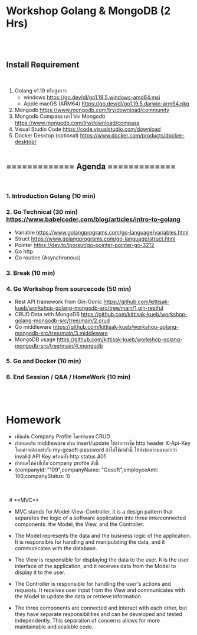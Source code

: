 # **Workshop Golang & MongoDB (2 Hrs)**
&nbsp;<br />
&nbsp;
## Install Requirement
&nbsp;
1. Golang v1.19 หรือสูงกว่า
   - windows https://go.dev/dl/go1.19.5.windows-amd64.msi
   - Apple macOS (ARM64) https://go.dev/dl/go1.19.5.darwin-arm64.pkg
2. Mongodb https://www.mongodb.com/try/download/community
3. Mongodb Compass เอาไว้ต่อ Mongodb https://www.mongodb.com/try/download/compass
4. Visual Studio Code https://code.visualstudio.com/download
5. Docker Desktop (optional) https://www.docker.com/products/docker-desktop/
&nbsp;<br />
&nbsp;
## **============= Agenda =============**
&nbsp;<br />
### 1. Introduction Golang (10 min) 
### 2. Go Technical (30 min) https://www.babelcoder.com/blog/articles/intro-to-golang
 - Variable https://www.golangprograms.com/go-language/variables.html
 - Struct https://www.golangprograms.com/go-language/struct.html
 - Pointer https://dev.to/iporsut/go-pointer-pointer-go-3212
 - Go http
 - Go routine (Asynchronous)
### 3. Break (10 min)
### 4. Go Workshop from sourcecode (50 min)
 - Rest API framework from Gin-Gonic https://github.com/kittisak-kueb/workshop-golang-mongodb-src/tree/main/1.gin-restful
 - CRUD Data with MongoDB https://github.com/kittisak-kueb/workshop-golang-mongodb-src/tree/main/2.crud
 - Go middleware https://github.com/kittisak-kueb/workshop-golang-mongodb-src/tree/main/3.middleware
 - MongoDB usage https://github.com/kittisak-kueb/workshop-golang-mongodb-src/tree/main/4.mongodb
### 5. Go and Docker (10 min)
### 6. End Session / Q&A / HomeWork (10 min)
&nbsp;<br />
&nbsp;
# **Homework**
  - เพิ่มเส้น Company Profile โดยทำแบบ CRUD
  - กำหนดเส้น middleware ส่วน insert/update ให้ทำการเช็ค http header X-Api-Key โดยค่าจะต้องเท่ากับ my-gosoft-password ถ้าไม่ใช่ค่าตัวนี้ ให้ส่งข้อความมาบอกว่า invalid API Key พร้อมทั้ง http status 401
  - กำหนดให้ค่าที่เก็บ company profile ดังนี้
  - {companyId: "109",companyName: "Gosoft",employeeAmt: 100,companyStatus: 1}
  <br />
&nbsp;<br />
&nbsp;
# **MVC**

* MVC stands for Model-View-Controller, it is a design pattern that separates the logic of a software application into three interconnected components: the Model, the View, and the Controller.

* The Model represents the data and the business logic of the application. It is responsible for handling and manipulating the data, and it communicates with the database.

* The View is responsible for displaying the data to the user. It is the user interface of the application, and it receives data from the Model to display it to the user.

* The Controller is responsible for handling the user's actions and requests. It receives user input from the View and communicates with the Model to update the data or retrieve information.

* The three components are connected and interact with each other, but they have separate responsibilities and can be developed and tested independently. This separation of concerns allows for more maintainable and scalable code.